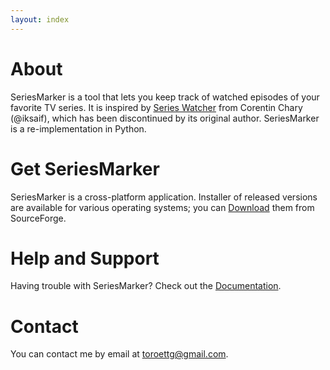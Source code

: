```yaml
---
layout: index
---
```




# About
SeriesMarker is a tool that lets you keep track of watched episodes of your
favorite TV series. It is inspired by [Series Watcher] from Corentin Chary
(@iksaif), which has been discontinued by its original author. SeriesMarker
is a re-implementation in Python.

# Get SeriesMarker

SeriesMarker is a cross-platform application. Installer of released versions
are available for various operating systems; you can [Download] them
from SourceForge.

# Help and Support

Having trouble with SeriesMarker? Check out the [Documentation].

# Contact
You can contact me by email at [toroettg@gmail.com][contact mail].

[Series Watcher]: http://xf.iksaif.net/dev/serieswatcher.html
[Download]: https://sourceforge.net/projects/seriesmarker/files/
[Documentation]: https://pythonhosted.org/SeriesMarker/
[contact mail]: mailto:toroettg@gmail.com
